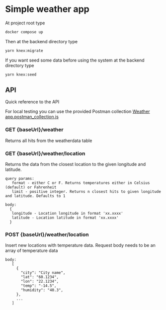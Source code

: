 # Simple weather app

At project root type

```sh
docker compose up
```

Then at the backend directory type

```sh
yarn knex:migrate
```

If you want seed some data before using the system at the backend directory type

```sh
yarn knex:seed
```


## API

Quick reference to the API

For local testing you can use the provided Postman collection [Weather app.postman_collection.js](./Weather%20App.postman_collection.json)

### GET {baseUrl}/weather

Returns all hits from the weatherdata table

### GET {baseUrl}/weather/location

Returns the data from the closest location to the given longitude and latitude.

```
query params:
   format - either C or F. Returns temperatures either in Celsius (default) or Fahrenheit
   limit - positive integer. Returns n closest hits to given longitude and latitude. Defaults to 1

body:
  {
   longitude - Location longitude in format 'xx.xxxx'
   latitude - Location latitude in format 'xx.xxxx'
  }
```

### POST {baseUrl}/weather/location

Insert new locations with temperature data. Request body needs to be an array of temperature data

```
body:
   [
     {
       "city": "City name",
       "lat": "60.1234",
       "lon": "22.1234",
       "temp": "-14.5",
       "humidity": "40.3",
     },
     ...
   ]
```